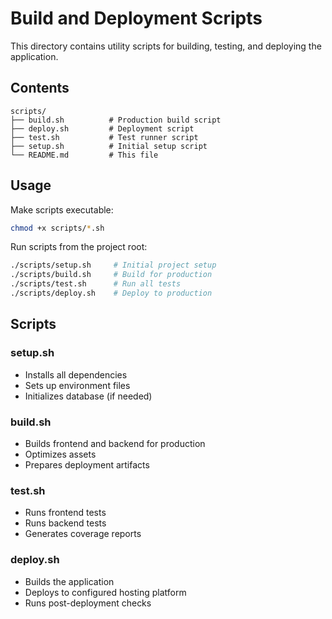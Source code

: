 # Build and Deployment Scripts

This directory contains utility scripts for building, testing, and deploying the application.

## Contents

```
scripts/
├── build.sh          # Production build script
├── deploy.sh         # Deployment script
├── test.sh           # Test runner script
├── setup.sh          # Initial setup script
└── README.md         # This file
```

## Usage

Make scripts executable:
```bash
chmod +x scripts/*.sh
```

Run scripts from the project root:
```bash
./scripts/setup.sh     # Initial project setup
./scripts/build.sh     # Build for production
./scripts/test.sh      # Run all tests
./scripts/deploy.sh    # Deploy to production
```

## Scripts

### setup.sh
- Installs all dependencies
- Sets up environment files
- Initializes database (if needed)

### build.sh
- Builds frontend and backend for production
- Optimizes assets
- Prepares deployment artifacts

### test.sh
- Runs frontend tests
- Runs backend tests
- Generates coverage reports

### deploy.sh
- Builds the application
- Deploys to configured hosting platform
- Runs post-deployment checks